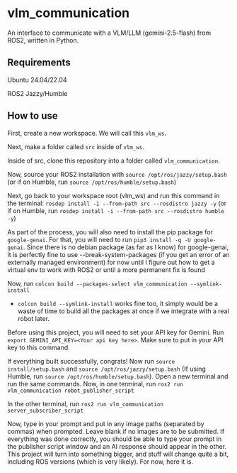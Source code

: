 # vlm_communication
An interface to communicate with a VLM/LLM (gemini-2.5-flash) from ROS2, written in Python.

## Requirements
Ubuntu 24.04/22.04

ROS2 Jazzy/Humble

## How to use
First, create a new workspace. We will call this `vlm_ws`.

Next, make a folder called `src` inside of `vlm_ws`.

Inside of src, clone this repository into a folder called `vlm_communication`.

Now, source your ROS2 installation with `source /opt/ros/jazzy/setup.bash` (or if on Humble, run `source /opt/ros/humble/setup.bash`)

Next, go back to your workspace root (vlm_ws) and run this command in the terminal: 
`rosdep install -i --from-path src --rosdistro jazzy -y` (or if on Humble, run `rosdep install -i --from-path src --rosdistro humble -y`)

As part of the process, you will also need to install the pip package for `google-genai`. For that, you will need to run `pip3 install -q -U google-genai`. Since there is no debian package (as far as I know) for google-genai, it is perfectly fine to use --break-system-packages (if you get an error of an externally managed environment) for now until I figure out how to get a virtual env to work with ROS2 or until a more permanent fix is found

Now, run `colcon build --packages-select vlm_communication --symlink-install`
- `colcon build --symlink-install` works fine too, it simply would be a waste of time to build all the packages at once if we integrate with a real robot later.

Before using this project, you will need to set your API key for Gemini. Run `export GEMINI_API_KEY=<Your api key here>`. Make sure to put in your API key to this command.

If everything built successfully, congrats! Now run 
`source install/setup.bash` and  `source /opt/ros/jazzy/setup.bash` (If using Humble, run `source /opt/ros/humble/setup.bash`). Open a new terminal and run the same commands.
Now, in one terminal, run 
`ros2 run vlm_communication robot_publisher_script`

In the other terminal, run 
`ros2 run vlm_communication server_subscriber_script`

Now, type in your prompt and put in any image paths (separated by commas) when prompted. Leave blank if no images are to be submitted. If everything was done correctly, you should be able to type your prompt in the publisher script window and an AI response should appear in the other. This project will turn into something bigger, and stuff will change quite a bit, including ROS versions (which is very likely). For now, here it is.

